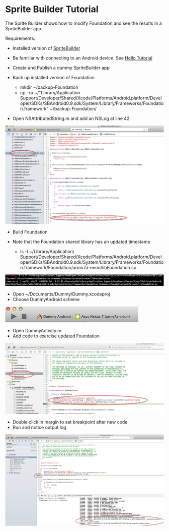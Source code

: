 Sprite Builder Tutorial
=======================

The Sprite Builder shows how to modify Foundation and see the results in a SpriteBuilder app.

Requirements:
* Installed version of [SpriteBuilder](http://www.spritebuilder.com/beta)
* Be familiar with connecting to an Android device. See [Hello Tutorial](hello.md)
* Create and Publish a dummy SpriteBuilder app

* Back up installed version of Foundation
	* mkdir ~/backup-Foundation
	* cp -rp ~/"Library/Application Support/Developer/Shared/Xcode/Platforms/Android.platform/Developer/SDKs/SBAndroid0.9.sdk/System/Library/Frameworks/Foundation.framework" ~/backup-Foundation/

* Open NSAttributedString.m and add an NSLog at line 42

![My text](images/sb/edit.png)

* Build Foundation

* Note that the Foundation shared library has an updated timestamp
	* ls -l ~/Library/Application\ Support/Developer/Shared/Xcode/Platforms/Android.platform/Developer/SDKs/SBAndroid0.9.sdk/System/Library/Frameworks/Foundation.framework/Foundation/armv7a-neon/libFoundation.so

![My text](images/sb/ls.png)

* Open ~/Documents/Dummy/Dummy.xcodeproj
* Choose DummyAndroid scheme

![My text](images/sb/scheme.png)

* Open DummyActivity.m
* Add code to exercise updated Foundation

![My text](images/sb/edit-app.png)

* Double click in margin to set breakpoint after new code
* Run and notice output log

![My text](images/sb/run-log.png)

